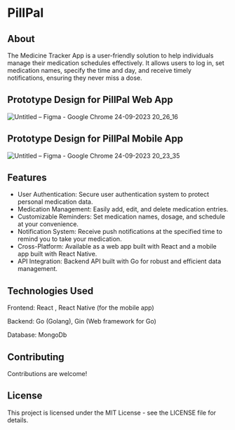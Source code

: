 # PillPal

## About

The Medicine Tracker App is a user-friendly solution to help individuals manage their medication schedules effectively. It allows users to log in, set medication names, specify the time and day, and receive timely notifications, ensuring they never miss a dose.

## Prototype Design for PillPal Web App
![Untitled – Figma - Google Chrome 24-09-2023 20_26_16](https://github.com/ResponseTime/PillPal/assets/80978976/4fc4d2d1-4035-41eb-847d-197fec10908a)



## Prototype Design for PillPal Mobile App
![Untitled – Figma - Google Chrome 24-09-2023 20_23_35](https://github.com/ResponseTime/PillPal/assets/80978976/6705f36b-0148-4c85-87a9-ff4fbc66e377)




## Features
- User Authentication: Secure user authentication system to protect personal medication data.
- Medication Management: Easily add, edit, and delete medication entries.
- Customizable Reminders: Set medication names, dosage, and schedule at your convenience.
- Notification System: Receive push notifications at the specified time to remind you to take your medication.
- Cross-Platform: Available as a web app built with React and a mobile app built with React Native.
- API Integration: Backend API built with Go for robust and efficient data management.

## Technologies Used
Frontend: React , React Native (for the mobile app)

Backend: Go (Golang), Gin (Web framework for Go)

Database: MongoDb

## Contributing
Contributions are welcome!

## License
This project is licensed under the MIT License - see the LICENSE file for details.

